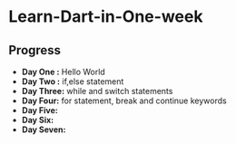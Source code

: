 # Learn-Dart-in-One-week


## Progress
<ul>

  <li><b>Day One :</b> Hello World</li>
  <li><b>Day Two :</b> if,else statement</li>
  <li><b>Day Three:</b> while and switch statements</li>
  <li><b>Day Four:</b> for statement, break and continue keywords </li>
  <li><b>Day Five:</b> </li>
  <li><b>Day Six:</b> </li>
  <li><b>Day Seven:</b>  </li>

</ul>
